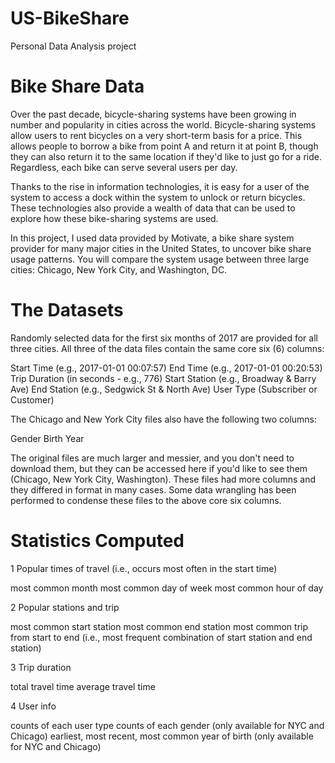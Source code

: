 # US-BikeShare
Personal Data Analysis project

# Bike Share Data
Over the past decade, bicycle-sharing systems have been growing in number and popularity in cities across the world. Bicycle-sharing systems allow users to rent bicycles on a very short-term basis for a price. This allows people to borrow a bike from point A and return it at point B, though they can also return it to the same location if they'd like to just go for a ride. Regardless, each bike can serve several users per day.  

Thanks to the rise in information technologies, it is easy for a user of the system to access a dock within the system to unlock or return bicycles. These technologies also provide a wealth of data that can be used to explore how these bike-sharing systems are used.  

In this project, I used data provided by Motivate, a bike share system provider for many major cities in the United States, to uncover bike share usage patterns. You will compare the system usage between three large cities: Chicago, New York City, and Washington, DC.

# The Datasets
Randomly selected data for the first six months of 2017 are provided for all three cities. All three of the data files contain the same core six (6) columns:

Start Time (e.g., 2017-01-01 00:07:57)
End Time (e.g., 2017-01-01 00:20:53)
Trip Duration (in seconds - e.g., 776)
Start Station (e.g., Broadway & Barry Ave)
End Station (e.g., Sedgwick St & North Ave)
User Type (Subscriber or Customer)

The Chicago and New York City files also have the following two columns:

Gender
Birth Year

The original files are much larger and messier, and you don't need to download them, but they can be accessed here if you'd like to see them (Chicago, New York City, Washington). These files had more columns and they differed in format in many cases. Some data wrangling has been performed to condense these files to the above core six columns.

# Statistics Computed

1 Popular times of travel (i.e., occurs most often in the start time)

most common month
most common day of week
most common hour of day

2 Popular stations and trip

most common start station
most common end station
most common trip from start to end (i.e., most frequent combination of start station and end station)

3 Trip duration

total travel time
average travel time

4 User info

counts of each user type
counts of each gender (only available for NYC and Chicago)
earliest, most recent, most common year of birth (only available for NYC and Chicago)
